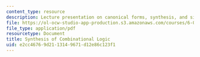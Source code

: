 ```yaml
---
content_type: resource
description: Lecture presentation on canonical forms, synthesis, and simplification.
file: https://ol-ocw-studio-app-production.s3.amazonaws.com/courses/6-004-computation-structures-spring-2009/e2cc46769d2113149671d12e86c123f1_MIT6_004s09_lec04.pdf
file_type: application/pdf
resourcetype: Document
title: Synthesis of Combinational Logic
uid: e2cc4676-9d21-1314-9671-d12e86c123f1
---
```

